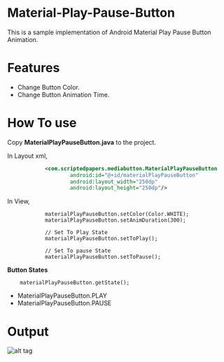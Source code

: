 # Material-Play-Pause-Button
This is a sample implementation of Android Material Play Pause Button Animation.

# **Features**
+ Change Button Color.
+ Change Button Animation Time.

# **How To use**
Copy **MaterialPlayPauseButton.java** to the project.

In Layout xml,
```xml
            <com.scriptedpapers.mediabutton.MaterialPlayPauseButton
                    android:id="@+id/materialPlayPauseButton"
                    android:layout_width="250dp"
                    android:layout_height="250dp"/>
```

In View,
```
            materialPlayPauseButton.setColor(Color.WHITE);
            materialPlayPauseButton.setAnimDuration(300);

            // Set To Play State
            materialPlayPauseButton.setToPlay();

            // Set To pause State
            materialPlayPauseButton.setToPause();
```

**Button States**
```
    materialPlayPauseButton.getState();
```

+ MaterialPlayPauseButton.PLAY
+ MaterialPlayPauseButton.PAUSE

# **Output**
![alt tag](https://github.com/maheswaranapk/Material-Play-Pause-Button/blob/master/Output/Material-Play-Pause-Button.gif)
